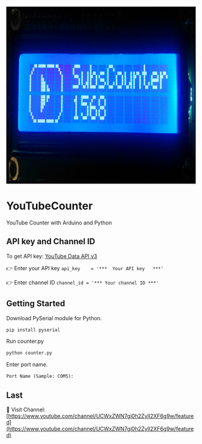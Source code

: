 <p align="center">
  <img width="962" height="471" src="https://github.com/adlgrbz/YouTubeCounter/blob/master/images/sample.jpg">
</p>

# YouTubeCounter
YouTube Counter with Arduino and Python

## API key and Channel ID
To get API key: [YouTube Data API v3](https://console.cloud.google.com/apis/library/youtube.googleapis.com?q=YouTube&id=125bab65-cfb6-4f25-9826-4dcc309bc508&project=youtube-api-222616&folder&organizationId)

:point_right: Enter your API key
`
api_key    = '***  Your API key   ***'
`

:point_right: Enter channel ID
`
channel_id = '*** Your channel ID ***'
`

## Getting Started
Download PySerial module for Python.
```python
pip install pyserial
```

Run counter.py
```python
python counter.py
```

Enter port name.
```python
Port Name (Sample: COM5): 
```
## Last
:movie_camera: Visit Channel: [https://www.youtube.com/channel/UCWxZWN7gi0h2ZylI2XF6g9w/featured](https://www.youtube.com/channel/UCWxZWN7gi0h2ZylI2XF6g9w/featured)
